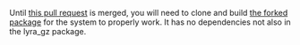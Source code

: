 Until [this pull request](https://github.com/ros-simulation/gazebo_ros_pkgs/pull/948) is merged, you will need to clone and build [the forked package](https://github.com/shiveshkhaitan/gazebo_ros_pkgs/tree/spawn_model) for the system to properly work. It has no dependencies not also in the lyra_gz package.
